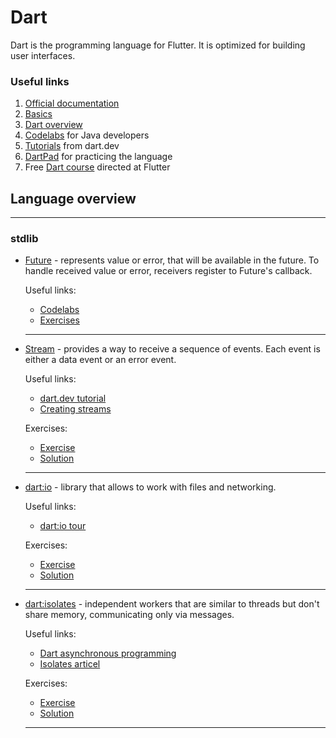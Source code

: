 # Dart
Dart is the programming language for Flutter.
It is optimized for building user interfaces.

### Useful links
1. [Official documentation](https://dart.dev)
2. [Basics](https://dart.dev/guides/language/language-tour)
3. [Dart overview](https://dart.dev/guides/language)
4. [Codelabs](https://codelabs.developers.google.com/codelabs/from-java-to-dart/#0) for Java developers
5. [Tutorials](https://dart.dev/tutorials) from dart.dev
6. [DartPad](https://dartpad.dev) for practicing the language
7. Free [Dart course](https://www.educative.io/courses/learn-dart-first-step-to-flutter) directed at Flutter

## Language overview
---
### stdlib
* [Future](https://api.dart.dev/stable/2.7.2/dart-async/Future-class.html) - represents value or error, that will be available in the future. To handle received value or error, receivers register to Future's callback.
  
  Useful links:
  * [Codelabs](https://dart.dev/codelabs/async-await)
  * [Exercises](https://github.com/DroidsOnRoids/flutter-roadmap/blob/master/dart/stdlib/Future/exercises.md)
  ---
* [Stream](https://api.flutter.dev/flutter/dart-async/Stream-class.html) - provides a way to receive a sequence of events. Each event is either a data event or an error event.  
  
  Useful links:
  * [dart.dev tutorial](https://dart.dev/tutorials/language/streams)
  * [Creating streams](https://dart.dev/articles/libraries/creating-streams)
  
  Exercises:
  * [Exercise]() <!-- TODO Add exercise link -->
  * [Solution]() <!-- TODO Add solution link -->
  ---
* [dart:io](https://api.dart.dev/stable/2.7.2/dart-io/dart-io-library.html) - library that allows to work with files and networking.
  
  Useful links:
  * [dart:io tour](hhttps://dart.dev/guides/libraries/library-tour#dartio)
  
  Exercises:
  * [Exercise]() <!-- TODO Add exercise link -->
  * [Solution]() <!-- TODO Add solution link -->
  ---
* [dart:isolates](https://api.dart.dev/stable/2.7.2/dart-isolate/dart-isolate-library.html) - independent workers that are similar to threads but don't share memory, communicating only via messages.
  
  Useful links:
  * [Dart asynchronous programming](https://medium.com/dartlang/dart-asynchronous-programming-isolates-and-event-loops-bffc3e296a6a)
  * [Isolates articel](https://codingwithjoe.com/dart-fundamentals-isolates/)
  
  Exercises:
  * [Exercise]() <!-- TODO Add exercise link -->
  * [Solution]() <!-- TODO Add solution link -->
  ---
<!-- TODO Add rest of Dart language features -->